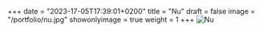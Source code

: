 +++
date = "2023-17-05T17:39:01+0200"
title = "Nu"
draft = false
image = "/portfolio/nu.jpg"
showonlyimage = true
weight = 1
+++
![Nu](/portfolio/nu.jpg)






